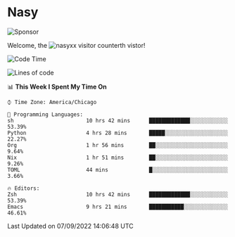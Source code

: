 # Nasy

<!--
<p align="center">
<img height="200" src="https://github-readme-stats.vercel.app/api?username=nasyxx&count_private=true&show_icons=true&theme=dracula&include_all_commits=true"/>
<img height="200" src="https://github-readme-stats.vercel.app/api/top-langs/?username=nasyxx&theme=dracula&hide=html,jupyter+notebook&count_private=true&show_icons=true"/>
</p>

  
----------------
-->

![Sponsor](https://img.shields.io/static/v1.svg?label=Sponsor&message=%E2%9D%A4&logo=GitHub&style=flat&color=pink)
 
Welcome, the ![nasyxx visitor counter](https://count.getloli.com/get/@nasyxx?theme=rule34)th vistor!
 
<!--START_SECTION:waka-->
![Code Time](http://img.shields.io/badge/Code%20Time-2%2C615%20hrs%205%20mins-blue)

![Lines of code](https://img.shields.io/badge/From%20Hello%20World%20I%27ve%20Written-5%20Million%20lines%20of%20code-blue)

📊 **This Week I Spent My Time On** 

```text
⌚︎ Time Zone: America/Chicago

💬 Programming Languages: 
sh                       10 hrs 42 mins      █████████████░░░░░░░░░░░░   53.39% 
Python                   4 hrs 28 mins       █████░░░░░░░░░░░░░░░░░░░░   22.27% 
Org                      1 hr 56 mins        ██░░░░░░░░░░░░░░░░░░░░░░░   9.64% 
Nix                      1 hr 51 mins        ██░░░░░░░░░░░░░░░░░░░░░░░   9.26% 
TOML                     44 mins             █░░░░░░░░░░░░░░░░░░░░░░░░   3.66%

🔥 Editors: 
Zsh                      10 hrs 42 mins      █████████████░░░░░░░░░░░░   53.39% 
Emacs                    9 hrs 21 mins       ███████████░░░░░░░░░░░░░░   46.61%

```


 Last Updated on 07/09/2022 14:06:48 UTC
<!--END_SECTION:waka-->

<!-- ![visitors](https://visitor-badge.laobi.icu/badge?page_id=nasyxx.nasyxx) -->
